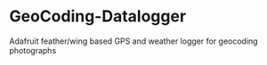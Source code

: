 # GeoCoding-Datalogger
Adafruit feather/wing based GPS and weather logger for geocoding photographs
